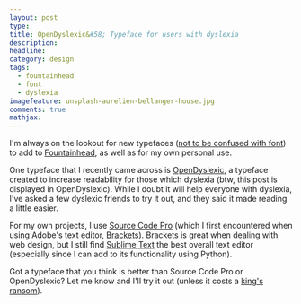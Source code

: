 ```yaml
---
layout: post
type:
title: OpenDyslexic&#58; Typeface for users with dyslexia
description:
headline:
category: design
tags:
  - fountainhead
  - font
  - dyslexia
imagefeature: unsplash-aurelien-bellanger-house.jpg
comments: true
mathjax:
---
```


<div class="opendyslexic">
<p>
I'm always on the lookout for new typefaces (<a href="http://www.fastcodesign.com/3028971/whats-the-difference-between-a-font-and-a-typeface">not to be confused with font</a>) to add to <a href="http://www.classicblunders.com/fountainhead">Fountainhead</a>, as well as for my own personal use.
</p>

<p>
One typeface that I recently came across is <a href="http://opendyslexic.org">OpenDyslexic</a>, a typeface created to increase readability for those which dyslexia (btw, this post is displayed in OpenDyslexic). While I doubt it will help everyone with dyslexia, I've asked a few dyslexic friends to try it out, and they said it made reading a little easier. 
</p>

<p>
For my own projects, I use <a href="http://www.fontsquirrel.com/fonts/source-code-pro">Source Code Pro</a> (which I first encountered when using Adobe's text editor, <a href="http://brackets.io">Brackets</a>). Brackets is great when dealing with web design, but I still find <a href="http://www.sublimetext.com">Sublime Text</a> the best overall text editor (especially since I can add to its functionality using Python).
</p>

<p>
Got a typeface that you think is better than Source Code Pro or OpenDyslexic? Let me know and I'll try it out (unless it costs a <a href="http://www.typewolf.com/blog/the-worlds-most-expensive-typeface">king's ransom</a>).
</p>
</div>
